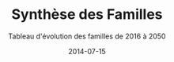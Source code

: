 ---
title: Synthèse des Familles
subtitle: Tableau d'évolution des familles de 2016 à 2050
layout: default
modal-id: 6
date: 2014-07-15
img: famille_syn.png
thumbnail: famille_syn-thumbnail.png
alt: image-alt
project-date: April 2014
client: Elioth
categories: fr
description: Répartition et évolution des familles selon la carte du tendre en fonction de leurs valeurs et de leurs pratiques. Le prénom représente le chef de famille.
---